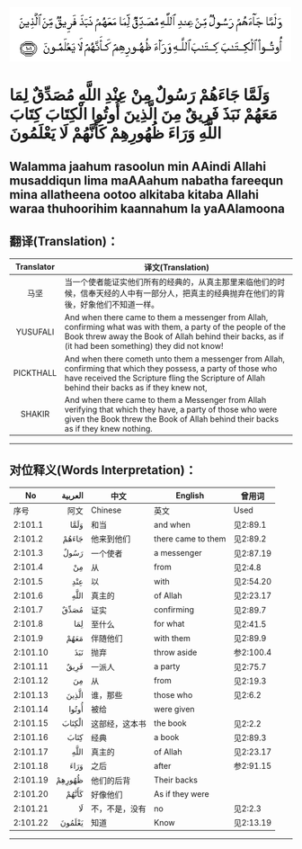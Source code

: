 ![002:101](images/002_101.gif)

#   وَلَمَّا جَاءَهُمْ رَسُولٌ مِنْ عِنْدِ اللَّهِ مُصَدِّقٌ لِمَا مَعَهُمْ نَبَذَ فَرِيقٌ مِنَ الَّذِينَ أُوتُوا الْكِتَابَ كِتَابَ اللَّهِ وَرَاءَ ظُهُورِهِمْ كَأَنَّهُمْ لَا يَعْلَمُونَ 

## Walamma jaahum rasoolun min AAindi Allahi musaddiqun lima maAAahum nabatha fareequn mina allatheena ootoo alkitaba kitaba Allahi waraa thuhoorihim kaannahum la yaAAlamoona

## 翻译(Translation)：

| Translator | 译文(Translation)                                            |
| :--------: | ------------------------------------------------------------ |
|    马坚    | 当一个使者能证实他们所有的经典的，从真主那里来临他们的时候，信奉天经的人中有一部分人，把真主的经典抛弃在他们的背後，好象他们不知道一样。 |
|  YUSUFALI  | And when there came to them a messenger from Allah, confirming what was with them, a party of the people of the Book threw away the Book of Allah behind their backs, as if (it had been something) they did not know! |
| PICKTHALL  | And when there cometh unto them a messenger from Allah, confirming that which they possess, a party of those who have received the Scripture fling the Scripture of Allah behind their backs as if they knew not, |
|   SHAKIR   | And when there came to them a Messenger from Allah verifying that which they have, a party of those who were given the Book threw the Book of Allah behind their backs as if they knew nothing. |

---

## 对位释义(Words Interpretation)：

| No       | العربية | 中文           | English            | 曾用词    |
| -------- | ------: | -------------- | ------------------ | --------- |
| 序号     |    阿文 | Chinese        | 英文               | Used      |
| 2:101.1  |    وَلَمَّا | 和当           | and when           | 见2:89.1  |
| 2:101.2  |   جَاءَهُمْ | 他来到他们     | there came to them | 见2:89.2  |
| 2:101.3  |    رَسُولٌ | 一个使者       | a messenger        | 见2:87.19 |
| 2:101.4  |      مِنْ | 从             | from               | 见2:4.8   |
| 2:101.5  |     عِنْدِ | 以             | with               | 见2:54.20 |
| 2:101.6  |    اللَّهِ | 真主的         | of Allah           | 见2:23.17 |
| 2:101.7  |    مُصَدِّقٌ | 证实           | confirming         | 见2:89.7  |
| 2:101.8  |     لِمَا | 至什么         | for what           | 见2:41.5  |
| 2:101.9  |    مَعَهُمْ | 伴随他们       | with them          | 见2:89.9  |
| 2:101.10 |     نَبَذَ | 抛弃           | throw aside        | 参2:100.4 |
| 2:101.11 |    فَرِيقٌ | 一派人         | a party            | 见2:75.7  |
| 2:101.12 |      مِنَ | 从             | from               | 见2:19.3  |
| 2:101.13 |   الَّذِينَ | 谁，那些       | those who          | 见2:6.2   |
| 2:101.14 |   أُوتُوا | 被给           | were given         |           |
| 2:101.15 |  الْكِتَابَ | 这部经，这本书 | the book           | 见2:2.2   |
| 2:101.16 |    كِتَابَ | 经典           | a book             | 见2:89.3  |
| 2:101.17 |    اللَّهِ | 真主的         | of Allah           | 见2:23.17 |
| 2:101.18 |    وَرَاءَ | 之后           | after              | 参2:91.15 |
| 2:101.19 |  ظُهُورِهِمْ | 他们的后背     | Their backs        |           |
| 2:101.20 |   كَأَنَّهُمْ | 好像他们       | As if they were    |           |
| 2:101.21 |      لَا | 不，不是，没有 | no                 | 见2:2.3   |
| 2:101.22 |  يَعْلَمُونَ | 知道           | Know               | 见2:13.19 |

---
